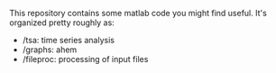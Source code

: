 This repository contains some matlab code you might find useful. It's organized pretty roughly as:

- /tsa: time series analysis
- /graphs: ahem
- /fileproc: processing of input files
